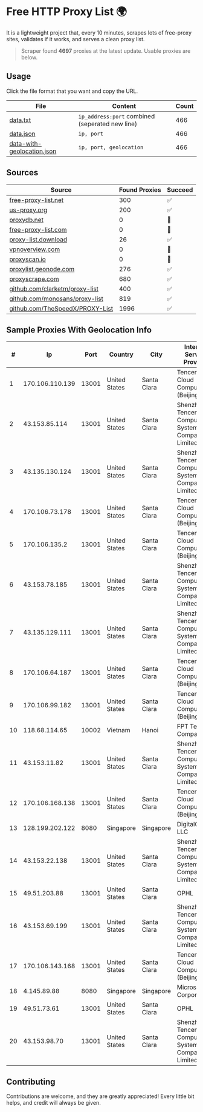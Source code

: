 
# Free HTTP Proxy List 🌍

It is a lightweight project that, every 10 minutes, scrapes lots of free-proxy sites, validates if it works, and serves a clean proxy list.


> Scraper found **4697** proxies at the latest update. Usable proxies are below.

## Usage

Click the file format that you want and copy the URL.


|File|Content|Count|
|----|-------|-----|
|[data.txt](https://raw.githubusercontent.com/themiralay/Proxy-List-World/master/data.txt)|`ip_address:port` combined (seperated new line)|466|
|[data.json](https://raw.githubusercontent.com/themiralay/Proxy-List-World/master/data.json)|`ip, port`|466|
|[data-with-geolocation.json](https://raw.githubusercontent.com/themiralay/Proxy-List-World/master/data-with-geolocation.json)|`ip, port, geolocation`|466|

## Sources

|Source|Found Proxies|Succeed|
|------|-------------|-------|
|[free-proxy-list.net](https://free-proxy-list.net)|300|✅|
|[us-proxy.org](https://www.us-proxy.org)|200|✅|
|[proxydb.net](http://proxydb.net)|0|🚫|
|[free-proxy-list.com](https://free-proxy-list.com/?page=&port=&type%5B%5D=http&type%5B%5D=https&up_time=0&search=Search)|0|🚫|
|[proxy-list.download](https://www.proxy-list.download/HTTP)|26|✅|
|[vpnoverview.com](https://vpnoverview.com/privacy/anonymous-browsing/free-proxy-servers)|0|🚫|
|[proxyscan.io](https://www.proxyscan.io)|0|🚫|
|[proxylist.geonode.com](https://proxylist.geonode.com/api/proxy-list?limit=300&page=1&sort_by=lastChecked&sort_type=desc&protocols=http,https)|276|✅|
|[proxyscrape.com](https://api.proxyscrape.com/v2/?request=displayproxies&protocol=http&timeout=10000&country=all&ssl=all&anonymity=all)|680|✅|
|[github.com/clarketm/proxy-list](https://raw.githubusercontent.com/clarketm/proxy-list/master/proxy-list-raw.txt)|400|✅|
|[github.com/monosans/proxy-list](https://raw.githubusercontent.com/monosans/proxy-list/main/proxies/http.txt)|819|✅|
|[github.com/TheSpeedX/PROXY-List](https://raw.githubusercontent.com/TheSpeedX/PROXY-List/master/http.txt)|1996|✅|


## Sample Proxies With Geolocation Info

|#|Ip|Port|Country|City|Internet Service Provider|
|-|--|----|-------|----|-------------------------|
|1|170.106.110.139|13001|United States|Santa Clara|Tencent Cloud Computing (Beijing) Co|
|2|43.153.85.114|13001|United States|Santa Clara|Shenzhen Tencent Computer Systems Company Limited|
|3|43.135.130.124|13001|United States|Santa Clara|Shenzhen Tencent Computer Systems Company Limited|
|4|170.106.73.178|13001|United States|Santa Clara|Tencent Cloud Computing (Beijing) Co|
|5|170.106.135.2|13001|United States|Santa Clara|Tencent Cloud Computing (Beijing) Co|
|6|43.153.78.185|13001|United States|Santa Clara|Shenzhen Tencent Computer Systems Company Limited|
|7|43.135.129.111|13001|United States|Santa Clara|Shenzhen Tencent Computer Systems Company Limited|
|8|170.106.64.187|13001|United States|Santa Clara|Tencent Cloud Computing (Beijing) Co|
|9|170.106.99.182|13001|United States|Santa Clara|Tencent Cloud Computing (Beijing) Co|
|10|118.68.114.65|10002|Vietnam|Hanoi|FPT Telecom Company|
|11|43.153.11.82|13001|United States|Santa Clara|Shenzhen Tencent Computer Systems Company Limited|
|12|170.106.168.138|13001|United States|Santa Clara|Tencent Cloud Computing (Beijing) Co|
|13|128.199.202.122|8080|Singapore|Singapore|DigitalOcean, LLC|
|14|43.153.22.138|13001|United States|Santa Clara|Shenzhen Tencent Computer Systems Company Limited|
|15|49.51.203.88|13001|United States|Santa Clara|OPHL|
|16|43.153.69.199|13001|United States|Santa Clara|Shenzhen Tencent Computer Systems Company Limited|
|17|170.106.143.168|13001|United States|Santa Clara|Tencent Cloud Computing (Beijing) Co|
|18|4.145.89.88|8080|Singapore|Singapore|Microsoft Corporation|
|19|49.51.73.61|13001|United States|Santa Clara|OPHL|
|20|43.153.98.70|13001|United States|Santa Clara|Shenzhen Tencent Computer Systems Company Limited|



## Contributing

Contributions are welcome, and they are greatly appreciated! Every
little bit helps, and credit will always be given.

